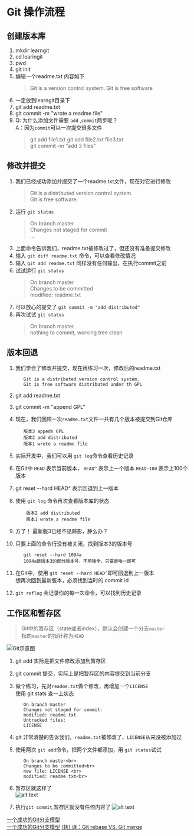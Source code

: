 # Git 操作流程

## 创建版本库

 1. mkdir learngit
 2. cd learingit
 3. pwd
 4. git init
 5. 编辑一个readme.txt 内容如下
    > Git is a version control system.
    > Git is free software
 6. 一定放到learngit目录下
 7. git add readme.txt
 8. git commit -m "wrote a readme file"
 9. Q: 为什么添加文件需要 `add` ,`commit`两步呢？  
    A：因为`commit`可以一次提交很多文件
    > git add file1.txt
    > git add file2.txt file3.txt  
    > git commit  -m "add 3 files"

## 修改并提交

1. 我们已经成功添加并提交了一个readme.txt文件，现在对它进行修改
   > Git is a distributed version control system.  
   > Git is free software.
2. 运行 `git status`
   > On branch master  
   > Changes not staged for commit  
   > ...
3. 上面命令告诉我们，readme.txt被修改过了，但还没有准备提交修改
4. 输入 `git diff readme.txt` 命令，可以查看修改情况
5. 输入 `git add readme.txt` 同样没有任何输出，在执行commit之前
6. 试试运行 `git status`
   > On branch master  
   > Changes to be committed  
   > modified: readme.txt  
7. 可以放心的提交了 `git commit -m "add distributed"`
8. 再次试试 `git status`
   > On branch master  
   > nothing to commit, working tree clean

## 版本回退

1. 我们学会了修改并提交，现在再练习一次，修改后的readme.txt

   ```text
      Git is a distributed version control system.  
      Git is free software distributed under th GPL
   ```

2. git add readme.txt
3. git commit -m "append GPL"
4. 现在，我们回顾一次`readme.txt`文件一共有几个版本被提交到Git仓库

   ```text
      版本3 appedn GPL
      版本2 add distributed
      版本1 wrote a readme file
   ```

5. 实际开发中，我们可以用 `git log`命令查看历史记录
6. 在Git中 `HEAD` 表示当前版本， `HEAD^` 表示上一个版本
   `HEAD~100` 表示上100个版本
7. git reset --hard HEAD^ 表示回退到上一版本
8. 使用 `git log` 命令再次查看版本库的状态

   ```text
       版本2 add distributed  
       版本1 wrote a readme file
   ```

9. 方了！ 最新版3已经不见踪影，肿么办？
10. 只要上面的命令行没有被关闭，找到版本3的版本号

      ```text
         git reset --hard 1094a  
         1094a是版本3的部分版本号，不用输全，只要是唯一即可
      ```

11. 在Git中，使用 `git reset --hard HEAD^`即可回退到上一版本  
      想再次回到最新版本，必须找到当时的 commit id
12. `git reflog` 会记录你的每一次命令，可以找到历史记录

## 工作区和暂存区

  > Git中的暂存区（state或者index），默认会创建一个分支`master`  
  > 指向`master`的指针称为`HEAD`  

  ![Git示意图](https://cdn.liaoxuefeng.com/cdn/files/attachments/001384907702917346729e9afbf4127b6dfbae9207af016000/0)

1. git add 实际是把文件修改添加到暂存区
2. git commit 提交，实际上是把暂存区的内容提交到当前分支
3. 做个练习，先对`readme.txt`做个修改，再增加一个`LICENSE`  
     使用 git stats 查一上状态

   ```text
      On branch master
      Changes not staged for commit:
      modified: readme.txt  
      Untracked files:
      LICENSE
   ```

4. git 非常清楚的告诉我们，`readme.txt`被修改了，`LICENSE`从来没被添加过
5. 使用两次 `git add`命令，把两个文件都添加，用 `git status`试试

   ```text
      On branch master<br>
      Changes to be committed<br>
      new file: LICENSE <br>
      modified: readme.txt<br>
   ```

6. 暂存区就这样了  
  ![alt text](https://cdn.liaoxuefeng.com/cdn/files/attachments/001384907720458e56751df1c474485b697575073c40ae9000/0)

7. 执行`git commit`,暂存区就没有任何内容了
  ![alt text](https://cdn.liaoxuefeng.com/cdn/files/attachments/0013849077337835a877df2d26742b88dd7f56a6ace3ecf000/0)


[一个成功的Git分支模型](https://www.jianshu.com/p/b357df6794e3)  
[一个成功的Git分支模型](https://www.jianshu.com/p/b357df6794e3)
[[转] 译：Git rebase VS. Git merge](https://www.jianshu.com/p/ddb3f412b579)
